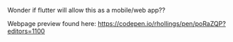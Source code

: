 Wonder if flutter will allow this as a mobile/web app??

Webpage preview found here: https://codepen.io/rhollings/pen/poRaZQP?editors=1100
